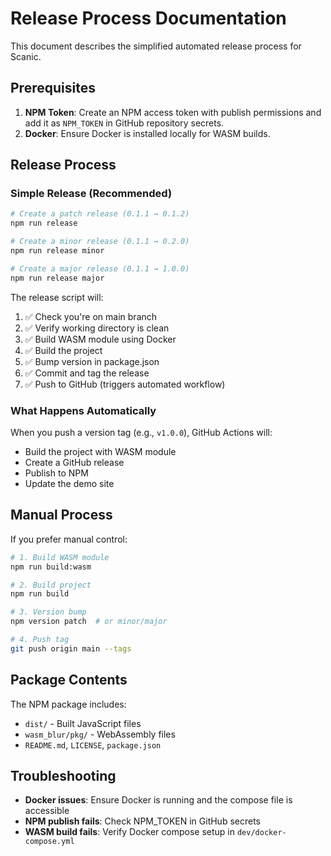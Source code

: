 # Release Process Documentation

This document describes the simplified automated release process for Scanic.

## Prerequisites

1. **NPM Token**: Create an NPM access token with publish permissions and add it as `NPM_TOKEN` in GitHub repository secrets.
2. **Docker**: Ensure Docker is installed locally for WASM builds.

## Release Process

### Simple Release (Recommended)

```bash
# Create a patch release (0.1.1 → 0.1.2)
npm run release

# Create a minor release (0.1.1 → 0.2.0)
npm run release minor

# Create a major release (0.1.1 → 1.0.0)
npm run release major
```

The release script will:
1. ✅ Check you're on main branch
2. ✅ Verify working directory is clean
3. ✅ Build WASM module using Docker
4. ✅ Build the project
5. ✅ Bump version in package.json
6. ✅ Commit and tag the release
7. ✅ Push to GitHub (triggers automated workflow)

### What Happens Automatically

When you push a version tag (e.g., `v1.0.0`), GitHub Actions will:
- Build the project with WASM module
- Create a GitHub release
- Publish to NPM
- Update the demo site

## Manual Process

If you prefer manual control:

```bash
# 1. Build WASM module
npm run build:wasm

# 2. Build project
npm run build

# 3. Version bump
npm version patch  # or minor/major

# 4. Push tag
git push origin main --tags
```

## Package Contents

The NPM package includes:
- `dist/` - Built JavaScript files
- `wasm_blur/pkg/` - WebAssembly files
- `README.md`, `LICENSE`, `package.json`

## Troubleshooting

- **Docker issues**: Ensure Docker is running and the compose file is accessible
- **NPM publish fails**: Check NPM_TOKEN in GitHub secrets
- **WASM build fails**: Verify Docker compose setup in `dev/docker-compose.yml`
